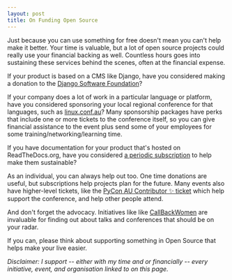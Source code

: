 ```yaml
---
layout: post
title: On Funding Open Source
---
```


Just because you can use something for free doesn't mean you can't help make it better. Your time is valuable, but a lot of open source projects could really use your financial backing as well. Countless hours goes into sustaining these services behind the scenes, often at the financial expense. 

If your product is based on a CMS like Django, have you considered making a donation to the [Django Software Foundation](https://www.djangoproject.com/fundraising/)?

If your company does a lot of work in a particular language or platform, have you considered sponsoring your local regional conference for that languages, such as [linux.conf.au](https://linux.conf.au/sponsors/)? Many sponsorship packages have perks that include one or more tickets to the conference itself, so you can give financial assistance to the event plus send some of your employees for some training/networking/learning time.

If you have documentation for your product that's hosted on ReadTheDocs.org, have you considered [a periodic subscription](https://readthedocs.org/sustainability/) to help make them sustainable?

As an individual, you can always help out too. One time donations are useful, but subscriptions help projects plan for the future. Many events also have higher-level tickets, like the [PyCon AU Contributor ✨ ticket](https://2016.pycon-au.org/sponsors/contributor) which help support the conference, and help other people attend. 

And don't forget the advocacy. Initiatives like like [CallBackWomen](http://www.callbackwomen.com/donate.html) are invaluable for finding out about talks and conferences that should be on your radar. 

If you can, please think about supporting something in Open Source that helps make your live easier.  

*Disclaimer: I support -- either with my time and or financially -- every initiative, event, and organisation linked to on this page.*
